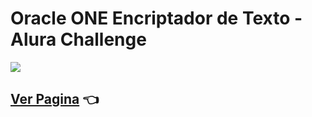 # Oracle ONE Encriptador de Texto - Alura Challenge

![](https://i.imgur.com/zilrN3h.png)

## [Ver Pagina](https://kelvinfbr.github.io/Encriptador/) 👈
